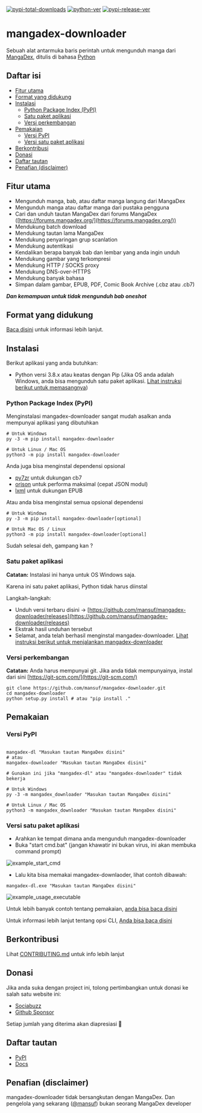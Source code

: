 [![pypi-total-downloads](https://img.shields.io/pypi/dm/mangadex-downloader?label=DOWNLOADS&style=for-the-badge)](https://pypi.org/project/mangadex-downloader)
[![python-ver](https://img.shields.io/pypi/pyversions/mangadex-downloader?style=for-the-badge)](https://pypi.org/project/mangadex-downloader)
[![pypi-release-ver](https://img.shields.io/pypi/v/mangadex-downloader?style=for-the-badge)](https://pypi.org/project/mangadex-downloader)

# mangadex-downloader

Sebuah alat antarmuka baris perintah untuk mengunduh manga dari [MangaDex](https://mangadex.org/), 
ditulis di bahasa [Python](https://www.python.org/)

## Daftar isi

- [Fitur utama](#fitur-utama)
- [Format yang didukung](#format-yang-didukung)
- [Instalasi](#instalasi)
    - [Python Package Index (PyPI)](#instalasi-pypi)
    - [Satu paket aplikasi](#instalasi-satu-paket-aplikasi)
    - [Versi perkembangan](#instalasi-versi-perkembangan)
- [Pemakaian](#pemakaian)
    - [Versi PyPI](#pemakaian-versi-pypi)
    - [Versi satu paket aplikasi](#pemakaian-versi-satu-paket-aplikasi)
- [Berkontribusi](#berkontribusi)
- [Donasi](#donasi)
- [Daftar tautan](#tautan)
- [Penafian (disclaimer)](#penafian)

## Fitur utama

- Mengunduh manga, bab, atau daftar manga langung dari MangaDex
- Mengunduh manga atau daftar manga dari pustaka pengguna
- Cari dan unduh tautan MangaDex dari forums MangaDex ([https://forums.mangadex.org/](https://forums.mangadex.org/))
- Mendukung batch download
- Mendukung tautan lama MangaDex
- Mendukung penyaringan grup scanlation
- Mendukung autentikasi
- Kendalikan berapa banyak bab dan lembar yang anda ingin unduh
- Mendukung gambar yang terkompresi
- Mendukung HTTP / SOCKS proxy
- Mendukung DNS-over-HTTPS
- Mendukung banyak bahasa
- Simpan dalam gambar, EPUB, PDF, Comic Book Archive (.cbz atau .cb7)

***Dan kemampuan untuk tidak mengunduh bab oneshot***

## Format yang didukung <a id="format-yang-didukung"></a>

[Baca disini](https://mangadex-dl.mansuf.link/en/latest/formats.html) untuk informasi lebih lanjut.

## Instalasi <a id="instalasi"></a>

Berikut aplikasi yang anda butuhkan:

- Python versi 3.8.x atau keatas dengan Pip (Jika OS anda adalah Windows, anda bisa mengunduh satu paket aplikasi. 
[Lihat instruksi berikut untuk memasangnya](#instalasi-satu-paket-aplikasi))

### Python Package Index (PyPI) <a id="instalasi-pypi"></a>

Menginstalasi mangadex-downloader sangat mudah asalkan anda mempunyai aplikasi yang dibutuhkan

```shell
# Untuk Windows
py -3 -m pip install mangadex-downloader

# Untuk Linux / Mac OS
python3 -m pip install mangadex-downloader
```

Anda juga bisa menginstal dependensi opsional

- [py7zr](https://pypi.org/project/py7zr/) untuk dukungan cb7
- [orjson](https://pypi.org/project/orjson/) untuk performa maksimal (cepat JSON modul)
- [lxml](https://pypi.org/project/lxml/) untuk dukungan EPUB

Atau anda bisa menginstal semua opsional dependensi

```shell
# Untuk Windows
py -3 -m pip install mangadex-downloader[optional]

# Untuk Mac OS / Linux
python3 -m pip install mangadex-downloader[optional]
```

Sudah selesai deh, gampang kan ?

### Satu paket aplikasi <a id="instalasi-satu-paket-aplikasi"></a>

**Catatan:** Instalasi ini hanya untuk OS Windows saja.

Karena ini satu paket aplikasi, Python tidak harus diinstal

Langkah-langkah:

- Unduh versi terbaru disini -> [https://github.com/mansuf/mangadex-downloader/releases](https://github.com/mansuf/mangadex-downloader/releases)
- Ekstrak hasil unduhan tersebut
- Selamat, anda telah berhasil menginstal mangadex-downloader.
[Lihat instruksi berikut untuk menjalankan mangadex-downloader](#usage-bundled-executable-version)

### Versi perkembangan <a id="instalasi-versi-perkembangan"></a>

**Catatan:** Anda harus mempunyai git. Jika anda tidak mempunyainya, instal dari sini [https://git-scm.com/](https://git-scm.com/)

```shell
git clone https://github.com/mansuf/mangadex-downloader.git
cd mangadex-downloader
python setup.py install # atau "pip install ."
```

## Pemakaian <a id="pemakaian"></a>

### Versi PyPI <a id="pemakaian-versi-pypi"></a>

```shell

mangadex-dl "Masukan tautan MangaDex disini"
# atau
mangadex-downloader "Masukan tautan MangaDex disini" 

# Gunakan ini jika "mangadex-dl" atau "mangadex-downloader" tidak bekerja

# Untuk Windows
py -3 -m mangadex_downloader "Masukan tautan MangaDex disini" 

# Untuk Linux / Mac OS
python3 -m mangadex_downloader "Masukan tautan MangaDex disini" 
```

### Versi satu paket aplikasi <a id="pemakaian-versi-satu-paket-aplikasi"></a>

- Arahkan ke tempat dimana anda mengunduh mangadex-downloader
- Buka "start cmd.bat" (jangan khawatir ini bukan virus, ini akan membuka command prompt)

![example_start_cmd](https://raw.githubusercontent.com/mansuf/mangadex-downloader/main/assets/example_start_cmd.png)

- Lalu kita bisa memakai mangadex-downlaoder, lihat contoh dibawah:

```shell
mangadex-dl.exe "Masukan tautan MangaDex disini" 
```

![example_usage_executable](https://raw.githubusercontent.com/mansuf/mangadex-downloader/main/assets/example_usage_executable.png)

Untuk lebih banyak contoh tentang pemakaian, 
[anda bisa baca disini](https://mangadex-dl.mansuf.link/en/stable/cli_usage/index.html)

Untuk informasi lebih lanjut tentang opsi CLI, 
[Anda bisa baca disini](https://mangadex-dl.mansuf.link/en/stable/cli_ref/index.html)

## Berkontribusi <a id="berkontribusi"></a>

Lihat [CONTRIBUTING.md](https://github.com/mansuf/mangadex-downloader/blob/main/CONTRIBUTING.md) untuk info lebih lanjut

## Donasi <a id="donasi"></a>

Jika anda suka dengan project ini, tolong pertimbangkan untuk donasi ke salah satu website ini:

- [Sociabuzz](https://sociabuzz.com/mansuf/donate)
- [Github Sponsor](https://github.com/sponsors/mansuf)

Setiap jumlah yang diterima akan diapresiasi 💖

## Daftar tautan <a id="tautan"></a>

- [PyPI](https://pypi.org/project/mangadex-downloader/)
- [Docs](https://mangadex-dl.mansuf.link)

## Penafian (disclaimer) <a id="penafian"></a>

mangadex-downloader tidak bersangkutan dengan MangaDex. 
Dan pengelola yang sekarang ([@mansuf](https://github.com/mansuf)) bukan seorang MangaDex developer

